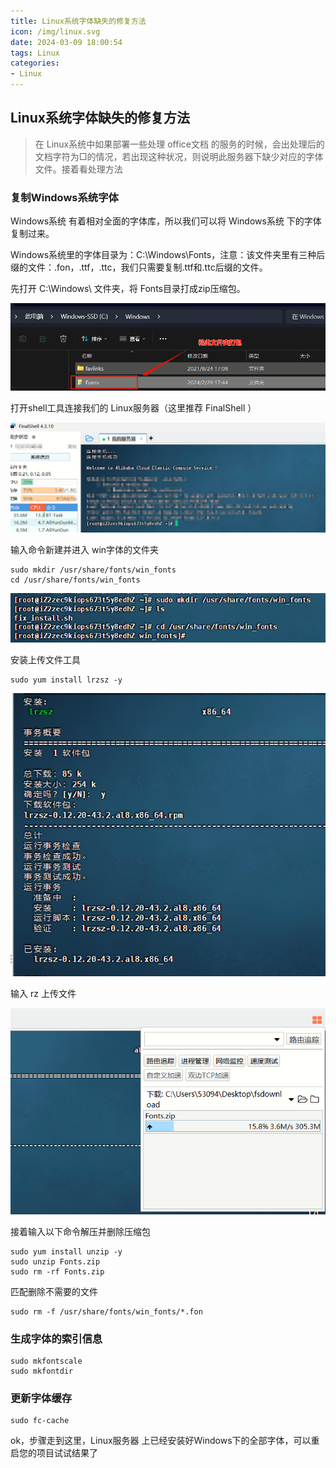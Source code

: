```yaml
---
title: Linux系统字体缺失的修复方法
icon: /img/linux.svg
date: 2024-03-09 18:00:54
tags: Linux
categories:
- Linux
---
```


## Linux系统字体缺失的修复方法

> 在 Linux系统中如果部署一些处理 office文档 的服务的时候，会出处理后的文档字符为□的情况，若出现这种状况，则说明此服务器下缺少对应的字体文件。接着看处理方法

### 复制Windows系统字体

Windows系统 有着相对全面的字体库，所以我们可以将 Windows系统 下的字体复制过来。

Windows系统里的字体目录为：C:\Windows\Fonts，注意：该文件夹里有三种后缀的文件：.fon，.ttf，.ttc，我们只需要复制.ttf和.ttc后缀的文件。

先打开 C:\Windows\ 文件夹，将 Fonts目录打成zip压缩包。

![image-20240309175201582](./Linux系统字体缺失的修复方法/image-20240309175201582.png)

打开shell工具连接我们的 Linux服务器（这里推荐 FinalShell ）

![image-20240309175603950](./Linux系统字体缺失的修复方法/image-20240309175603950.png)

输入命令新建并进入 win字体的文件夹

```shell
sudo mkdir /usr/share/fonts/win_fonts
cd /usr/share/fonts/win_fonts
```

![image-20240309175854944](./Linux系统字体缺失的修复方法/image-20240309175854944.png)

安装上传文件工具

```shell
sudo yum install lrzsz -y
```

![image-20240309180710598](./Linux系统字体缺失的修复方法/image-20240309180710598.png)

输入 rz 上传文件

![image-20240309180829322](./Linux系统字体缺失的修复方法/image-20240309180829322.png)

接着输入以下命令解压并删除压缩包

```shell
sudo yum install unzip -y
sudo unzip Fonts.zip
sudo rm -rf Fonts.zip
```

匹配删除不需要的文件

```shell
sudo rm -f /usr/share/fonts/win_fonts/*.fon
```

### 生成字体的索引信息

```shell
sudo mkfontscale
sudo mkfontdir
```

### 更新字体缓存

```shell
sudo fc-cache
```



ok，步骤走到这里，Linux服务器 上已经安装好Windows下的全部字体，可以重启您的项目试试结果了